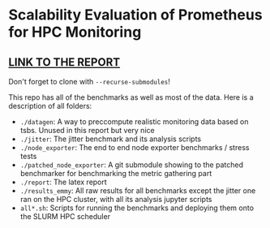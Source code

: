 # Scalability Evaluation of Prometheus for HPC Monitoring

## [LINK TO THE REPORT](./report/main.pdf)

Don't forget to clone with `--recurse-submodules`!


This repo has all of the benchmarks as well as most of the data. Here is a description of all folders:


- `./datagen`: A way to preccompute realistic monitoring data based on tsbs. Unused in this report but very nice
- `./jitter`: The jitter benchmark and its analysis scripts
- `./node_exporter`: The end to end node exporter benchmarks / stress tests
- `./patched_node_exporter`: A git submodule showing to the patched benchmarker for benchmarking the metric gathering part
- `./report`: The latex report
- `./results_emmy`: All raw results for all benchmarks except the jitter one ran on the HPC cluster, with all its analysis jupyter scripts
- `all*.sh`: Scripts for running the benchmarks and deploying them onto the SLURM HPC scheduler
